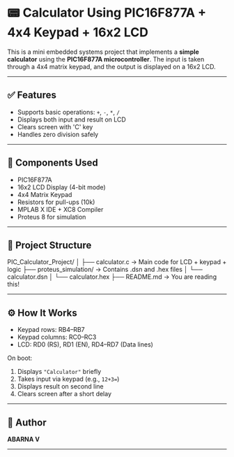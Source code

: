 # 📟 Calculator Using PIC16F877A + 4x4 Keypad + 16x2 LCD

This is a mini embedded systems project that implements a **simple calculator** using the **PIC16F877A microcontroller**. The input is taken through a 4x4 matrix keypad, and the output is displayed on a 16x2 LCD.

---

## ✅ Features

- Supports basic operations: `+`, `-`, `*`, `/`
- Displays both input and result on LCD
- Clears screen with 'C' key
- Handles zero division safely

---

## 🧰 Components Used

- PIC16F877A
- 16x2 LCD Display (4-bit mode)
- 4x4 Matrix Keypad
- Resistors for pull-ups (10k)
- MPLAB X IDE + XC8 Compiler
- Proteus 8 for simulation

---

## 📁 Project Structure

PIC_Calculator_Project/
│
├── calculator.c → Main code for LCD + keypad + logic
├── proteus_simulation/ → Contains .dsn and .hex files
│ └── calculator.dsn
│ └── calculator.hex
├── README.md → You are reading this!


---

## ⚙️ How It Works

- Keypad rows: RB4–RB7  
- Keypad columns: RC0–RC3  
- LCD: RD0 (RS), RD1 (EN), RD4–RD7 (Data lines)

On boot:
1. Displays `"Calculator"` briefly
2. Takes input via keypad (e.g., `12+3=`)
3. Displays result on second line
4. Clears screen after a short delay

---


## 👤 Author

**ABARNA V**  

---
